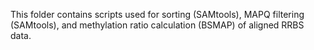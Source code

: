 This folder contains scripts used for sorting (SAMtools), MAPQ filtering (SAMtools), and methylation ratio calculation (BSMAP) of aligned RRBS data.
